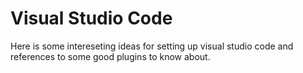 # Visual Studio Code

Here is some intereseting ideas for setting up visual studio code and references to some good plugins to know about.
